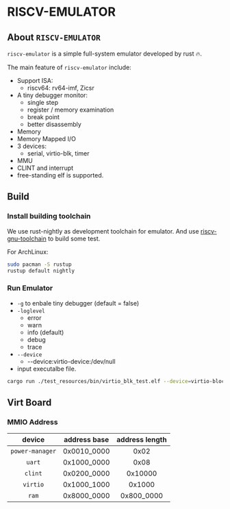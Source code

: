 # RISCV-EMULATOR

## About `RISCV-EMULATOR`

`riscv-emulator` is a simple full-system emulator developed by rust :fire:.  

The main feature of `riscv-emulator` include:

- Support ISA:
  - riscv64: rv64-imf, Zicsr
- A tiny debugger monitor:
  - single step
  - register / memory examination
  - break point
  - better disassembly
- Memory
- Memory Mapped I/O
- 3 devices:
  - serial, virtio-blk, timer
- MMU
- CLINT and interrupt
- free-standing elf is supported.

## Build

### Install building toolchain

We use rust-nightly as development toolchain for emulator. And use [riscv-gnu-toolchain](https://github.com/riscv-collab/riscv-gnu-toolchain) to build some test.  

For ArchLinux: 

```sh
sudo pacman -S rustup
rustup default nightly
```

### Run Emulator

- `-g` to enbale tiny debugger (default = false)
- `-loglevel`
  - error
  - warn
  - info (default)
  - debug
  - trace
- `--device`
  - --device:virtio-device:/dev/null
- input executalbe file.

```sh
cargo run ./test_resources/bin/virtio_blk_test.elf --device=virtio-block:./tmp/img_blk -g --loglevel=debug
```

## Virt Board

### MMIO Address

| device | address base | address length |
| :-: | :-: | :-: |
| `power-manager`   | 0x0010_0000   | 0x02      |
| `uart`            | 0x1000_0000   | 0x08      |
| `clint`           | 0x0200_0000   | 0x10000   |
| `virtio`          | 0x1000_1000   | 0x1000    |
| `ram`             | 0x8000_0000   | 0x800_0000|